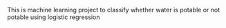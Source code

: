 This is machine learning project to classify whether water is potable or not potable using logistic regression
